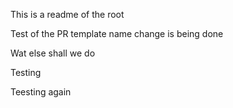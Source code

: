 This is a readme of the root

Test of the PR template name change is being done

Wat else shall we do

Testing

Teesting again
